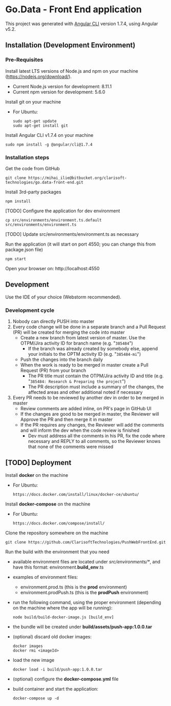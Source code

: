 # Go.Data - Front End application

This project was generated with [Angular CLI](https://github.com/angular/angular-cli) version 1.7.4, using Angular v5.2.

## Installation (Development Environment)

### Pre-Requisites
    
Install latest LTS versions of Node.js and npm on your machine (https://nodejs.org/download/).

- Current Node.js version for development: 8.11.1
- Current npm version for development: 5.6.0
    
Install git on your machine
- For Ubuntu:

   ```
   sudo apt-get update
   sudo apt-get install git
   ```

Install Angular CLI v1.7.4 on your machine

    sudo npm install -g @angular/cli@1.7.4
    
### Installation steps
    
Get the code from GitHub
    
    git clone https://mihai_ilie@bitbucket.org/clarisoft-technologies/go.data-front-end.git

Install 3rd-party packages
    
    npm install
    
[TODO] Configure the application for dev environment

    cp src/environments/environment.ts.default src/environments/environment.ts
    
[TODO] Update src/environments/environment.ts as necessary  
    	
Run the application (it will start on port 4550; you can change this from package.json file)
    
    npm start
    	
Open your browser on: http://localhost:4550
    
## Development
    
Use the IDE of your choice (Webstorm recommended).
    
### Development cycle
    
1. Nobody can directly PUSH into master
2. Every code change will be done in a separate branch and a Pull Request (PR) will be created for merging the code into master
    - Create a new branch from latest version of master. Use the OTPM/Jira activity ID for branch name (e.g. "```385484```")
        - If the branch was already created by somebody else, append your initials to the OPTM activity ID (e.g. "```385484-mi```")
    - Push the changes into the branch daily
    - When the work is ready to be merged in master create a Pull Request (PR) from your branch
        - The PR title must contain the OTPM/Jira activity ID and title (e.g. "```385484: Research & Preparing the project```")
        - The PR description must include a summary of the changes, the affected areas and other additional noted if necessary
3. Every PR needs to be reviewed by another dev in order to be merged in master
    - Review comments are added inline, on PR's page in GitHub UI
    - If the changes are good to be merged in master, the Reviewer will Approve the PR and then merge it in master
    - If the PR requires any changes, the Reviewer will add the comments and will inform the dev when the code review is finished
        - Dev must address all the comments in his PR, fix the code where necessary and REPLY to all comments, so the Reviewer knows that none of the comments were missed

## [TODO] Deployment
    
Install __docker__ on the machine
- For Ubuntu:

   ```
   https://docs.docker.com/install/linux/docker-ce/ubuntu/
   ```

Install __docker-compose__ on the machine
- For Ubuntu:

   ```
   https://docs.docker.com/compose/install/
   ```
   
Clone the repository somewhere on the machine

   ```
   git clone https://github.com/ClarisoftTechnologies/PushWebFrontEnd.git
   ```
   
Run the build with the environment that you need
- available environment files are located under _src/environments/*_, and have this format: environment.**build_env**.ts
- examples of environment files:
    - environment.prod.ts (this is the __prod__ environment)
    - environment.prodPush.ts (this is the __prodPush__ environment) 
- run the following command, using the proper environment (depending on the machine where the app will be running):

   ```
   node build/build-docker-image.js [build_env]
   ```

- the bundle will be created under __build/assets/push-app:1.0.0.tar__
- (optional) discard old docker images:

   ```
   docker images
   docker rmi <imageId>
   ```

- load the new image

   ```
   docker load -i build/push-app:1.0.0.tar
   ```
   
- (optional) configure the __docker-compose.yml__ file
- build container and start the application:

   ```
   docker-compose up -d
   ```
